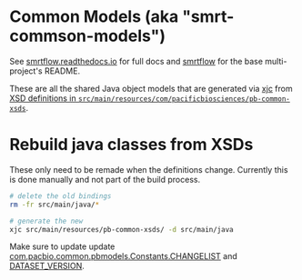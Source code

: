 # Common Models (aka "smrt-commson-models")

See [smrtflow.readthedocs.io](http://smrtflow.readthedocs.io/) for full docs and [smrtflow](../README.md) for the base multi-project's README. 

These are all the shared Java object models that are generated via [xjc](https://jaxb.java.net) from [XSD definitions in `src/main/resources/com/pacificbiosciences/pb-common-xsds`](src/main/resources/com/pacificbiosciences/pb-common-xsds).

# Rebuild java classes from XSDs

These only need to be remade when the definitions change. Currently this is done manually and not part of the build process.

```bash
# delete the old bindings
rm -fr src/main/java/*

# generate the new
xjc src/main/resources/pb-common-xsds/ -d src/main/java
````

Make sure to update update [com.pacbio.common.pbmodels.Constants.CHANGELIST](src/main/scala/com/pacbio/common/models/Constants.scala#L10) and [DATASET_VERSION](src/main/scala/com/pacbio/common/models/Constants.scala#L11).